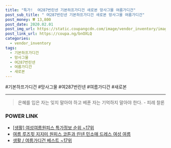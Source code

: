 ```yaml
--- 
title: "특가!  여287번린넨 기본하프가디건 새로본 망사그물 여름가디건" 
post_sub_title: " 여287번린넨 기본하프가디건 새로본 망사그물 여름가디건" 
post_money: ₩ 13,800 
post_date: 2020.02.01 
post_img_url: https://static.coupangcdn.com/image/vendor_inventory/images/2019/06/14/16/2/f40eb815-2689-49ca-9675-d344815ea328.jpg 
post_link_url: https://coupa.ng/bnOXLQ 
categories: 
  - vendor_inventory 
tags: 
  - 기본하프가디건 
  - 망사그물 
  - 여287번린넨 
  - 여름가디건 
  - 새로본 
--- 
```

  #기본하프가디건 #망사그물 #여287번린넨 #여름가디건 #새로본 
<hr> 

> 은혜를 입은 자는 잊지 말아야 하고 베푼 자는 기억하지 말아야 한다. - 피레 찰론 


### POWER LINK

* <a href="https://blog.naver.com/sakai111/221776152221" target="_blank"> [생활] 여성여름원피스 특가정보 순위 ~17위</a>
* <a href="https://blog.naver.com/fasyy4321/221783411688" target="_blank">여름 루즈핏 지지미 원피스 코튼과 린넨 민소매 드레스 여성 여름</a>
* <a href="https://blog.naver.com/santokki14/221792165588" target="_blank">생활 / 여름가디건 베스트 ~17위</a>
